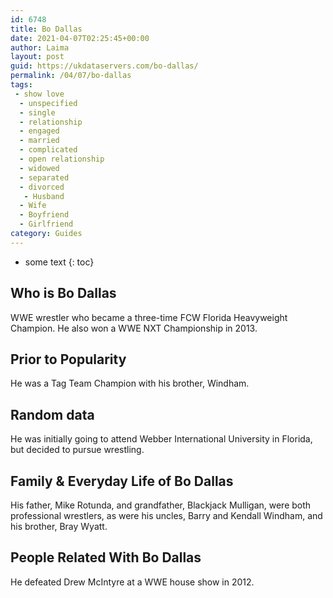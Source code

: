 ```yaml
---
id: 6748
title: Bo Dallas
date: 2021-04-07T02:25:45+00:00
author: Laima
layout: post
guid: https://ukdataservers.com/bo-dallas/
permalink: /04/07/bo-dallas
tags:
 - show love
  - unspecified
  - single
  - relationship
  - engaged
  - married
  - complicated
  - open relationship
  - widowed
  - separated
  - divorced
   - Husband
  - Wife
  - Boyfriend
  - Girlfriend
category: Guides
---
```


* some text
{: toc}


## Who is Bo Dallas
                  
                  
                  
WWE wrestler who became a three-time FCW Florida Heavyweight Champion. He also won a WWE NXT Championship in 2013.
                  
              
            
              
            
                
                
                
## Prior to Popularity
                  
                  
                  
He was a Tag Team Champion with his brother, Windham.
                  
              
            
              
            
                
                
                
## Random data
                  
                  
                  
He was initially going to attend Webber International University in Florida, but decided to pursue wrestling.
                  
              
            
              
            
                
                
                
## Family & Everyday Life of Bo Dallas
                  
                  
                  
His father, Mike Rotunda, and grandfather, Blackjack Mulligan, were both professional wrestlers, as were his uncles, Barry and Kendall Windham, and his brother, Bray Wyatt.
                  
              
            
              
            
                
                
                
## People Related With Bo Dallas
                  
                  
                  
He defeated Drew McIntyre at a WWE house show in 2012.
                  
              
            
              
            
                
              
            
              
              
            
            
              
            
          
          
          